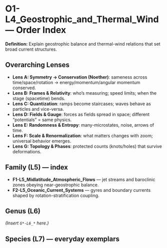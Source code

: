 # O1-L4_Geostrophic_and_Thermal_Wind — Order Index
**Definition:** Explain geostrophic balance and thermal-wind relations that set broad current structures.

## Overarching Lenses

- **Lens A: Symmetry -> Conservation (Noether)**: sameness across time/space/rotation → energy/momentum/angular momentum conserved.
- **Lens B: Frames & Relativity**: who’s measuring; speed limits; when the stage (spacetime) bends.
- **Lens C: Quantization**: ramps become staircases; waves behave as particles and vice-versa.
- **Lens D: Fields & Gauge**: forces as fields spread in space; different “potentials” = same physics.
- **Lens E: Randomness & Entropy**: many-microstates, noise, arrows of time.
- **Lens F: Scale & Renormalization**: what matters changes with zoom; universal behavior emerges.
- **Lens G: Topology & Phases**: protected counts (knots/holes) that survive deformations.

## Family (L5) — index
- **F1-L5_Midlatitude_Atmospheric_Flows** — jet streams and baroclinic zones obeying near-geostrophic balance.
- **F2-L5_Oceanic_Current_Systems** — gyres and boundary currents shaped by rotation-stratification coupling.

## Genus (L6)
_(Insert `G*-L6_*` here.)_

## Species (L7) — everyday exemplars

